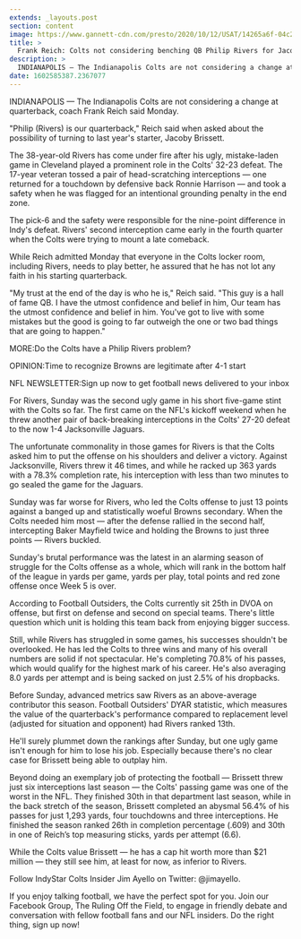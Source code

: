 ```yaml
--- 
extends: _layouts.post 
section: content 
image: https://www.gannett-cdn.com/presto/2020/10/12/USAT/14265a6f-04c2-405b-825e-e8fc25660cb0-USATSI_15055146.jpg?crop=1691,951,x0,y76&width=1691&height=951&format=pjpg&auto=webp 
title: > 
  Frank Reich: Colts not considering benching QB Philip Rivers for Jacoby Brissett 
description: > 
  INDIANAPOLIS — The Indianapolis Colts are not considering a change at quarterback, coach Frank Reich said Monday."Philip (Rivers) is our quarterback," Reich said when asked about the possibility of turning to last year's starter, Jacoby Brissett.The 38-year-old Rivers has come under fire after his ugly, mistake-laden game in Cleveland played a prominent role in the Colts' 32-23 defeat.Rivers' second interception came early in the fourth quarter when the Colts were trying to mount a late comeback.Sunday was far worse for Rivers, who led the Colts offense to just 13 points against a banged up and statistically woeful Browns secondary. 
date: 1602585387.2367077 
--- 
```

INDIANAPOLIS — The Indianapolis Colts are not considering a change at quarterback, coach Frank Reich said Monday.

"Philip (Rivers) is our quarterback," Reich said when asked about the possibility of turning to last year's starter, Jacoby Brissett.

The 38-year-old Rivers has come under fire after his ugly, mistake-laden game in Cleveland played a prominent role in the Colts' 32-23 defeat. The 17-year veteran tossed a pair of head-scratching interceptions — one returned for a touchdown by defensive back Ronnie Harrison — and took a safety when he was flagged for an intentional grounding penalty in the end zone.

The pick-6 and the safety were responsible for the nine-point difference in Indy's defeat. Rivers' second interception came early in the fourth quarter when the Colts were trying to mount a late comeback.

While Reich admitted Monday that everyone in the Colts locker room, including Rivers, needs to play better, he assured that he has not lot any faith in his starting quarterback.

"My trust at the end of the day is who he is," Reich said. "This guy is a hall of fame QB. I have the utmost confidence and belief in him, Our team has the utmost confidence and belief in him. You've got to live with some mistakes but the good is going to far outweigh the one or two bad things that are going to happen."

MORE:Do the Colts have a Philip Rivers problem?

OPINION:Time to recognize Browns are legitimate after 4-1 start

NFL NEWSLETTER:Sign up now to get football news delivered to your inbox

For Rivers, Sunday was the second ugly game in his short five-game stint with the Colts so far. The first came on the NFL's kickoff weekend when he threw another pair of back-breaking interceptions in the Colts' 27-20 defeat to the now 1-4 Jacksonville Jaguars.

The unfortunate commonality in those games for Rivers is that the Colts asked him to put the offense on his shoulders and deliver a victory. Against Jacksonville, Rivers threw it 46 times, and while he racked up 363 yards with a 78.3% completion rate, his interception with less than two minutes to go sealed the game for the Jaguars.

Sunday was far worse for Rivers, who led the Colts offense to just 13 points against a banged up and statistically woeful Browns secondary. When the Colts needed him most — after the defense rallied in the second half, intercepting Baker Mayfield twice and holding the Browns to just three points — Rivers buckled.

Sunday's brutal performance was the latest in an alarming season of struggle for the Colts offense as a whole, which will rank in the bottom half of the league in yards per game, yards per play, total points and red zone offense once Week 5 is over.

According to Football Outsiders, the Colts currently sit 25th in DVOA on offense, but first on defense and second on special teams. There's little question which unit is holding this team back from enjoying bigger success.

Still, while Rivers has struggled in some games, his successes shouldn't be overlooked. He has led the Colts to three wins and many of his overall numbers are solid if not spectacular. He's completing 70.8% of his passes, which would qualify for the highest mark of his career. He's also averaging 8.0 yards per attempt and is being sacked on just 2.5% of his dropbacks.

Before Sunday, advanced metrics saw Rivers as an above-average contributor this season. Football Outsiders' DYAR statistic, which measures the value of the quarterback's performance compared to replacement level (adjusted for situation and opponent) had Rivers ranked 13th.

He'll surely plummet down the rankings after Sunday, but one ugly game isn't enough for him to lose his job. Especially because there's no clear case for Brissett being able to outplay him.

Beyond doing an exemplary job of protecting the football — Brissett threw just six interceptions last season — the Colts' passing game was one of the worst in the NFL. They finished 30th in that department last season, while in the back stretch of the season, Brissett completed an abysmal 56.4% of his passes for just 1,293 yards, four touchdowns and three interceptions. He finished the season ranked 26th in completion percentage (.609) and 30th in one of Reich’s top measuring sticks, yards per attempt (6.6).

While the Colts value Brissett — he has a cap hit worth more than $21 million — they still see him, at least for now, as inferior to Rivers.

Follow IndyStar Colts Insider Jim Ayello on Twitter: @jimayello.

If you enjoy talking football, we have the perfect spot for you. Join our Facebook Group, The Ruling Off the Field, to engage in friendly debate and conversation with fellow football fans and our NFL insiders. Do the right thing, sign up now!